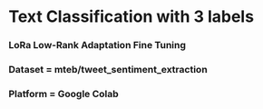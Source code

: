 # Text Classification with 3 labels

### LoRa Low-Rank Adaptation Fine Tuning

### Dataset = mteb/tweet_sentiment_extraction

### Platform = Google Colab

